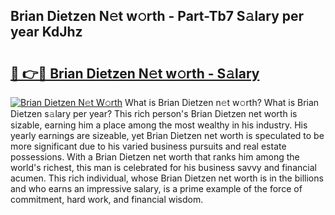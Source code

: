 ## Brian Dietzen N𝚎t w𝚘rth - Part-Tb7 S𝚊lary per year KdJhz

# <h2><a href="http://gc01jr2.nevu.top/?p=Brian+Dietzen">🔗 👉🔴 Brian Dietzen N𝚎t w𝚘rth - S𝚊lary</a></h2>

[![Brian Dietzen N𝚎t W𝚘rth](https://i.imgur.com/Oavwk0R.jpeg)](http://gc01jr2.nevu.top/?p=Brian+Dietzen)
What is Brian Dietzen n𝚎t w𝚘rth? What is Brian Dietzen s𝚊lary per year?
This rich person's Brian Dietzen net worth is sizable, earning him a place among the most wealthy in his industry. His yearly earnings are sizeable, yet Brian Dietzen net worth is speculated to be more significant due to his varied business pursuits and real estate possessions. With a Brian Dietzen net worth that ranks him among the world's richest, this man is celebrated for his business savvy and financial acumen. This rich individual, whose Brian Dietzen net worth is in the billions and who earns an impressive salary, is a prime example of the force of commitment, hard work, and financial wisdom.
